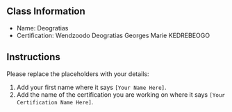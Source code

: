 ## Class Information
- Name:  Deogratias   
- Certification: Wendzoodo Deogratias Georges Marie KEDREBEOGO 

## Instructions
Please replace the placeholders with your details:
1. Add your first name where it says `[Your Name Here]`.  
2. Add the name of the certification you are working on where it says `[Your Certification Name Here]`.  
